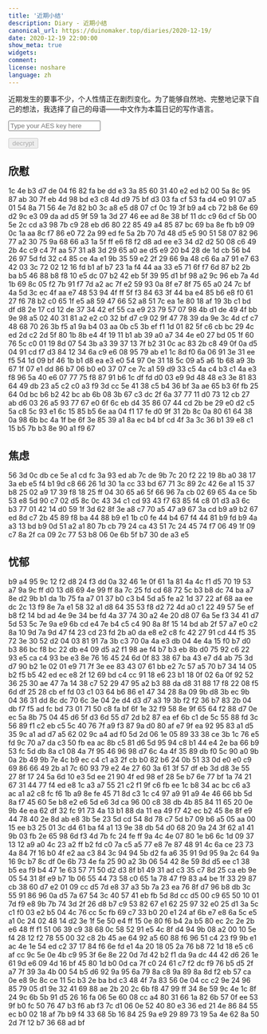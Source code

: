 ```yaml
---
title: '近期小结'
description: Diary - 近期小结
canonical_url: https://duinomaker.top/diaries/2020-12-19/
date: 2020-12-19 22:00:00
show_meta: true
widgets:
comment:
license: noshare
language: zh
---
```


近期发生的要事不少，个人性情正在剧烈变化。为了能够自然地、完整地记录下自己的想法，我选择了自己的母语——中文作为本篇日记的写作语言。

<script async src="https://server.duinomaker.top/blog/assets/crypto-js.min.js" defer></script>
<script src="https://server.duinomaker.top/blog/assets/decrypt.js" defer></script>
<div class="field has-addons">
<p class="control has-icons-left">
    <input id="password" class="input" type="password" maxlength="16" placeholder="Type your AES key here" digest="75b31fbd8197516a7935a20cde309d6943556097229ce03c2785233a81a1062a">
    <span class="icon is-small is-left">
        <i id="input-bar-icon" class="fas fa-lock"></i>
    </span>
</p>
<p class="control">
    <button id="decrypt" class="button" onclick="decryptAll()" disabled>decrypt</button>
</p>
</div>

## 欣慰

<span class="encrypted" iv="C1nZIHPqkkWtJC6c">1c 4e b3 d7 de 04 f6 82 fa be dd e3 3a 85 60 31 40 e2 ed b2 00 5a 8c 95 87 ab 30 7f eb 4d 98 bd e3 c8 4d d9 75 bf d3 03 fa cf 53 fa d4 e0 91 07 a5 01 54 8a 71 56 4e 7d 82 b0 3c a8 e5 d8 07 cf 0c 19 3f b9 a4 cb 72 b8 6e 69 d2 9c e3 09 da ad d5 9f 59 1a 3d 27 46 ee ad 8e 38 bf 11 dc c9 6d cf 5b 00 5e 2c cd a3 98 7b c9 28 eb d6 80 22 85 49 a4 85 87 bc 69 ba 8e fb b9 09 0c 1a aa 8c f7 86 e0 72 2a 99 ed fe 5a 2b 70 7d 48 d5 e5 90 51 58 07 82 96 77 a2 30 75 9a 68 66 a3 1a 5f ff e6 f8 f2 d8 ad ee e3 34 d2 d2 50 08 c6 49 2b 4c c9 c4 7f aa 57 31 a8 3d 29 65 a0 ae d5 e9 20 b4 28 de 1d cb 56 b4 26 97 5d fd 32 c4 85 ce 4a e1 9b 35 59 e2 2f 29 66 9a 48 c6 6a a7 91 e7 63 42 03 3c 72 02 12 16 fd b1 af b7 23 1a f4 44 aa 33 e5 71 6f f7 6d 87 b2 2b ba b5 46 88 b8 f8 10 e5 dc 07 b2 42 eb 5f 39 95 d1 bf 98 a2 9c 96 eb 7a 4d 1b 69 8c 05 f2 7b 91 f7 7d a2 ac 7f e2 59 93 0a 8f e7 8f 75 65 a0 24 7c bf 4a 5d 3c ec 4f aa e7 48 53 94 4f ff 5f f3 84 63 3f 44 ba e4 85 b6 e8 f0 61 27 f6 78 b2 c0 65 1f e5 a8 59 47 66 52 a8 51 7c ea 1e 80 18 af 19 3b c1 bd df d8 2e 17 cd 12 de 37 34 42 ef 55 ca e9 23 79 57 07 98 4b d1 de 49 4f bb 9e 98 a5 02 40 31 81 a2 e2 c0 32 bf d7 c9 02 9f 47 78 39 da 9e 3c 4d cf c7 48 68 70 26 3b f5 a1 9a b4 03 aa 0b c5 3b ef f1 1d 01 82 5f c6 cb bc 29 4c ed 2d c2 2d 5f 80 1b 8b e4 4f 19 11 b1 ab 39 a0 a7 34 4e e0 27 bd 05 1f 60 76 5c c0 01 19 8d 07 54 3b a3 39 37 13 7f b2 31 0c ac 83 2b c8 49 0f 0a d5 04 91 cd f7 d3 84 12 34 6a c9 e6 08 95 79 ab e1 1c 8d f0 6a 06 91 3e 31 ee f5 54 1d 09 bf 46 1b b1 d8 ea e3 e0 54 97 0e 31 18 5c 09 a5 a6 1b 68 a9 3b 67 1f 07 e1 dd 86 b7 06 b0 e0 37 07 ce 7c a1 59 d9 33 c5 4a c4 b3 c1 4a e3 f8 96 5a 40 e6 07 77 75 f8 87 91 b6 1c df fd d0 03 e9 9d 48 48 e3 3e 81 83 64 49 db 23 a5 c2 c0 a3 f9 3d cc 5e 41 38 c5 b4 36 bf 3a ae 65 b3 6f fb 25 64 0d bc b6 b2 42 bc ab 6b 08 3b 67 c3 dc 2f 6a 37 77 11 d0 73 12 cb 27 ab d6 03 26 a5 93 77 67 e0 6f 6c eb d4 35 86 07 44 cd 2b be 29 e0 d2 c5 5a c8 5c 93 e1 6c 15 85 b5 6e aa 04 f1 17 fe d0 9f 31 2b 8c 0a 80 61 64 38 0a 98 6b bc 4a 1f be 6f 3e 85 39 a1 8a ec b4 bf cd 4f 3a 3c 36 b1 39 e8 c1 15 b5 7b b3 8e 90 a1 f9 67</span>

## 焦虑

<span class="encrypted" iv="Uy0cU+e01njL/ZZe">56 3d 0c db ce 5e a1 cd fc 3a 93 ed ab 7c de 9b 7c 20 f2 22 19 8b a0 38 17 3a eb e5 f4 b1 9d c8 66 26 1d 30 1a cc 33 bd 67 71 3c 89 2c 42 6e a1 15 37 b8 25 02 a9 17 39 f8 18 25 ff 04 30 65 a6 5f 66 96 7a cb 02 69 65 4a ce 5b 53 e8 5d 90 c7 02 d5 8c 0c 43 34 c1 cd 93 43 f7 63 85 f4 c8 01 d3 a3 6c b3 77 01 42 14 d0 59 1f 3d 62 8f 3e a8 c7 70 a5 47 a9 67 3a cd b9 a9 b2 67 ed 8d c7 2b 45 89 f8 ba 44 88 b9 e1 1b c0 fe 44 b4 67 f4 44 81 b9 fd b9 4a a3 13 bd b9 0d 51 a2 a1 80 7b cb 79 24 ca 43 51 7c 24 45 74 f7 06 49 1f 09 c7 8a 2f ca 09 2c 77 53 b8 06 0e 6b 5f b7 30 de a3 e5</span>

## 忧郁

<span class="encrypted" iv="kRlT1FMkbHHy5XVr">b9 a4 95 9c 12 f2 d8 24 f3 dd 0a 32 46 1e 0f 61 1a 81 4a 4c f1 d5 70 19 53 a7 9a 9c ff d0 13 d8 69 4e 99 ff 8a 7c 25 fd cd 68 72 5c b3 b8 dc 74 ba a7 8e d2 9b b1 da 1b 75 fa a7 01 37 b0 c3 b4 5d a5 fe a2 1d 37 22 af 68 aa ee dc 2c 13 f9 8e 7a e1 58 32 a1 d8 64 35 53 f8 d2 72 4d a0 c1 22 49 57 5e ef b8 f2 14 bd ad 4e 9e 34 be fd 4a 37 74 30 a2 4e 20 d8 07 6a 5e f3 34 41 d7 5d 53 5c 7e 9a e9 6b cd e4 7e b4 c5 c4 90 8a 8f 15 14 bd ab 2f 57 a7 e0 c2 8a 10 9d 7a 9d 47 f4 23 cd 23 fd 2b a0 da e8 e2 c8 fc 42 27 91 cd 44 f5 35 72 3e 30 52 d2 04 03 81 91 7a 3b c3 70 0a 4a e3 db 04 4e 4a 15 f0 b7 d0 b3 86 bc f8 bc 22 db e4 09 d5 a2 f1 98 ae f4 b7 b3 eb 8b d0 75 92 c6 22 93 e5 ca c4 93 be e3 8e 76 16 45 24 6d 0f 83 38 67 ba 43 e7 d4 ab 75 3d d7 90 b2 1e 02 01 e9 71 7f 3e ee 83 43 07 61 bb e2 7c 57 a5 70 b7 34 14 05 b2 f5 b5 42 ed ec e8 2f 12 69 bd c4 cc 91 18 e6 23 b1 18 0f 02 6a 0f 92 52 36 25 30 ae 47 7a 14 38 c7 52 29 47 95 a2 b3 88 da d8 31 88 17 f8 22 08 f5 6d df 25 28 cb ef fd 03 c1 03 64 b6 86 e1 47 34 28 8a 09 9b d8 3b ec 9b 04 36 31 dd 8c dc 70 6c 3e 04 2e d4 d3 d7 a3 19 3b f2 f2 36 b7 83 2b 04 db f7 f5 ad fc bd 73 01 71 50 c8 fa bf 6f 1e 32 f9 58 8e 9f 65 64 f2 88 d7 0e ec 5a 8b 75 04 45 d6 5f d3 6d 55 d7 2d b2 87 ea ef 6b c1 de 5c 55 88 fd 3c 56 89 f1 c2 eb c5 5c 40 76 7f a9 f3 87 9a d0 80 af e7 9f ea 92 95 83 a1 d5 35 9c a1 ad d7 a5 62 02 9c a4 ad f0 5d 2d 06 1e 05 89 33 38 ce 3b 1c 76 e5 fd 9c 70 a7 da c3 50 fb ea ac 8b c5 81 d6 5d 95 94 c8 b1 44 e4 2e ba 66 b9 53 fc 5d db 8a c1 08 4a 7f 95 46 96 98 d7 6c 4a 4f 35 89 db f0 5c 90 a0 9b 0a 2b 49 9b 7e 4c b9 ec c4 c1 a3 2f cb b0 82 b6 24 0b 51 33 0d e0 e0 c9 69 86 66 49 2b a1 7c 60 93 79 e2 4e 27 60 3a 61 3f 57 df eb 3d d8 3e 55 27 8f 17 24 5a 6d 10 e3 5d ee 21 90 4f ed 98 ef 28 5e b7 6e 77 bf 1a 74 21 67 31 44 77 f4 ed e8 1c a3 a7 55 21 c2 f1 9f c6 fb ee 1c b8 34 ac bc c6 a3 ac a1 a2 c8 fc f6 1b a9 8e fe 45 71 8d c3 1c c4 97 a9 91 a9 4e 46 66 bb 5d 8a f7 45 60 5e b8 e2 e6 5d e6 3d ca 96 00 c8 38 db 4b 85 84 11 65 20 0e 9b 4e ea 62 df 32 fc 91 73 4a 13 b1 88 da 11 ea 49 f7 42 ec b2 45 8e 8f e9 44 78 40 2e 8d ab e8 3b 5e 23 5d cd 54 8d 78 c7 5d b7 09 b6 a5 05 aa 00 15 ee b3 25 01 3c d4 61 ba f4 a1 13 9e 38 db 54 d0 68 20 9a 24 3f 62 a1 41 9b 03 fb 2e 65 98 6d f3 4d 7b fc 24 fe ff 9a 4c 4e 07 80 1e b6 6c 1d 09 37 13 12 a9 a0 4c 23 a2 ff b2 fd c0 7a c5 a5 77 e8 7e 87 48 91 4c 6a ce 23 73 4a 84 7f 16 b0 4f e2 aa c3 84 3c 94 94 5b d2 fa a6 35 91 9d 95 9a 2c 64 9a 16 9c b7 8c df 0e 6b 73 4e fa 25 90 a2 3b 06 54 42 8e 59 8d d5 ee c1 38 b5 ea f9 b4 47 1e 63 57 71 50 d2 d3 8f b1 49 31 ad c3 35 c7 8d 25 ca eb 9e 05 54 31 8f e9 b7 1b 06 55 44 73 58 c0 65 1a 78 47 f9 83 a4 be 1f 33 29 87 cb 38 60 d7 e2 01 09 cc d5 7d e8 37 a3 5b 7a 23 ea 76 8f d7 96 b8 db 3c 55 91 86 96 0a d5 7a 67 54 3c 40 57 41 eb fb 5d 8d cc d5 00 c9 65 50 10 01 7d f9 e8 9b 7b 74 3d 2f 26 d8 b7 c9 53 82 67 e1 62 25 97 32 e0 25 d1 3a 5c c1 f0 03 e2 b5 04 4c 76 cc 5c fb 69 c7 33 b0 20 e1 24 af 6b e7 e8 6a 5c e5 a1 0c 24 02 48 14 d2 3e 1f 5e 50 e4 ff 15 0e 80 f6 b4 2a b5 80 ec 2c 2e 2b e6 48 ff f1 51 06 39 c9 38 68 0c 58 52 91 e5 4c 8f d4 94 9b 08 a2 00 10 5e f4 28 12 f2 78 55 00 32 c8 2b 45 ae 64 92 a5 60 88 f6 96 51 c4 23 f9 9b e1 ac 4e 1e 54 ed c2 37 17 84 f6 6e fd e1 4a 20 18 05 2a 76 b8 72 1d 18 e5 c6 af cc 9c 5e 0e 4b c9 95 3f 6e 8e 22 0d 7d 42 b2 f1 da 9a dc 44 42 d6 26 1e 61 9d e6 09 4d 16 bf 45 80 1d b0 0d ca 7f c0 24 61 c7 f2 dc f9 76 b5 d5 2f a7 7f 39 3a 4b 00 54 b5 d6 92 9a 95 6a 79 8a c8 9a 89 8a 8d f2 eb 57 ca 0e e8 9c 8c ce 11 5c b3 2e ba bd c3 48 4f 7a 83 56 0e 04 cc c2 9e 24 96 85 79 05 d1 9e 32 41 69 88 ae 2b 20 2c 6b f8 47 99 ff 34 8e 59 9c 4e 1c 8f 24 9c 6b 5b 91 d5 26 16 fa 06 5e 60 08 cc a4 80 31 66 1a 82 6b 57 0f ee 53 9f b0 fc 50 76 47 b3 f6 ab f3 7c d1 06 0e 52 40 80 e3 36 ed 21 4e 86 84 55 ec b0 02 18 af 7b b9 f4 33 68 5b 16 84 25 9a e9 29 89 73 19 5a 4e 62 8a 50 2d 7f 12 b7 36 68 ad bf</span>